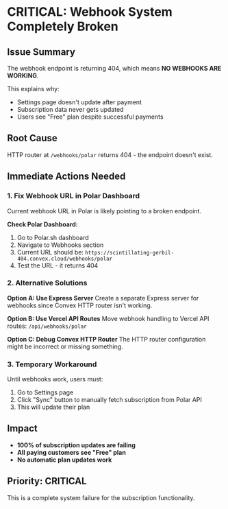# CRITICAL: Webhook System Completely Broken

## Issue Summary
The webhook endpoint is returning 404, which means **NO WEBHOOKS ARE WORKING**.

This explains why:
- Settings page doesn't update after payment
- Subscription data never gets updated
- Users see "Free" plan despite successful payments

## Root Cause
HTTP router at `/webhooks/polar` returns 404 - the endpoint doesn't exist.

## Immediate Actions Needed

### 1. Fix Webhook URL in Polar Dashboard
Current webhook URL in Polar is likely pointing to a broken endpoint.

**Check Polar Dashboard:**
1. Go to Polar.sh dashboard
2. Navigate to Webhooks section  
3. Current URL should be: `https://scintillating-gerbil-404.convex.cloud/webhooks/polar`
4. Test the URL - it returns 404

### 2. Alternative Solutions

**Option A: Use Express Server**
Create a separate Express server for webhooks since Convex HTTP router isn't working.

**Option B: Use Vercel API Routes**
Move webhook handling to Vercel API routes: `/api/webhooks/polar`

**Option C: Debug Convex HTTP Router**
The HTTP router configuration might be incorrect or missing something.

### 3. Temporary Workaround
Until webhooks work, users must:
1. Go to Settings page
2. Click "Sync" button to manually fetch subscription from Polar API
3. This will update their plan

## Impact
- **100% of subscription updates are failing**
- **All paying customers see "Free" plan**
- **No automatic plan updates work**

## Priority: CRITICAL
This is a complete system failure for the subscription functionality.
